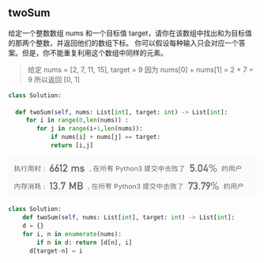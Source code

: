 ## twoSum

给定一个整数数组 nums 和一个目标值 target，请你在该数组中找出和为目标值的那两个整数，并返回他们的数组下标。
你可以假设每种输入只会对应一个答案。但是，你不能重复利用这个数组中同样的元素。

> 给定 nums = [2, 7, 11, 15], target = 9
  因为 nums[0] + nums[1] = 2 + 7 = 9
  所以返回 [0, 1]

```python
class Solution:

  def twoSum(self, nums: List[int], target: int) -> List[int]:
     for i in range(0,len(nums)) :
      	for j in range(i+1,len(nums)):
         	if nums[i] + nums[j] == target:
           	return [i,j]

```

![01](01.png)


```python
class Solution:
    def twoSum(self, nums: List[int], target: int) -> List[int]:
	d = {}
	for i, n in enumerate(nums): 
	    if n in d: return [d[n], i]
      d[target-n] = i
```
